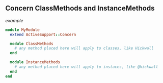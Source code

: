 ## Concern ClassMethods and InstanceMethods

*example*
```ruby
module MyModule
  extend ActiveSupport::Concern

  module ClassMethods
    # any method placed here will apply to classes, like Hickwall
  end

  module InstanceMethods
    # any method placed here will apply to instaces, like @hickwall
  end
end
```

